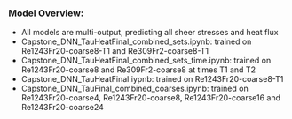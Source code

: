 ### Model Overview:
- All models are multi-output, predicting all sheer stresses and heat flux
- Capstone_DNN_TauHeatFinal_combined_sets.ipynb: trained on Re1243Fr20-coarse8-T1 and Re309Fr2-coarse8-T1
- Capstone_DNN_TauHeatFinal_combined_sets_time.ipynb: trained on Re1243Fr20-coarse8 and Re309Fr2-coarse8 at times T1 and T2
- Capstone_DNN_TauHeatFinal.iypnb: trained on Re1243Fr20-coarse8-T1
- Capstone_DNN_TauFinal_combined_coarses.ipynb: trained on Re1243Fr20-coarse4, Re1243Fr20-coarse8, Re1243Fr20-coarse16 and Re1243Fr20-coarse24
